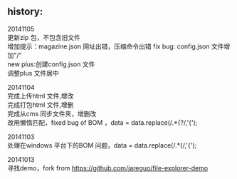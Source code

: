 history:
--------
20141105  
更新zip 包，不包含旧文件  
增加提示：magazine.json 网址出错，压缩命令出错
fix bug: config.json 文件增加"/"  
new plus:创建config.json 文件  
调整plus 文件居中  

20141104  
完成上传html 文件,增改  
完成打包html 文件,增删  
完成从cms 同步文件夹，增删改  
改用懒惰匹配，fixed bug of BOM ，data = data.replace(/.*\{?/,'{');  
  
20141103  
处理在windows 平台下的BOM 问题，data = data.replace(/.*\{/,'{');  
  
20141013  
寻找demo，fork from https://github.com/jareguo/file-explorer-demo  